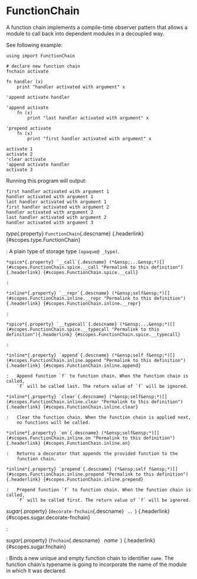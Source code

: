 <style type="text/css" rel="stylesheet">body { counter-reset: chapter 12; }</style>

FunctionChain
=============

A function chain implements a compile-time observer pattern that allows
a module to call back into dependent modules in a decoupled way.

See following example:

    using import FunctionChain

    # declare new function chain
    fnchain activate

    fn handler (x)
        print "handler activated with argument" x

    'append activate handler

    'append activate
        fn (x)
            print "last handler activated with argument" x

    'prepend activate
        fn (x)
            print "first handler activated with argument" x

    activate 1
    activate 2
    'clear activate
    'append activate handler
    activate 3

Running this program will output:

    first handler activated with argument 1
    handler activated with argument 1
    last handler activated with argument 1
    first handler activated with argument 2
    handler activated with argument 2
    last handler activated with argument 2
    handler activated with argument 3

*type*{.property} `FunctionChain`{.descname} [](#scopes.type.FunctionChain "Permalink to this definition"){.headerlink} {#scopes.type.FunctionChain}

:   A plain type of storage type `(opaque@ _type)`.

    *spice*{.property} `__call`{.descname} (*&ensp;...&ensp;*)[](#scopes.FunctionChain.spice.__call "Permalink to this definition"){.headerlink} {#scopes.FunctionChain.spice.__call}

    :   

    *inline*{.property} `__repr`{.descname} (*&ensp;self&ensp;*)[](#scopes.FunctionChain.inline.__repr "Permalink to this definition"){.headerlink} {#scopes.FunctionChain.inline.__repr}

    :   

    *spice*{.property} `__typecall`{.descname} (*&ensp;...&ensp;*)[](#scopes.FunctionChain.spice.__typecall "Permalink to this definition"){.headerlink} {#scopes.FunctionChain.spice.__typecall}

    :   

    *inline*{.property} `append`{.descname} (*&ensp;self f&ensp;*)[](#scopes.FunctionChain.inline.append "Permalink to this definition"){.headerlink} {#scopes.FunctionChain.inline.append}

    :   Append function `f` to function chain. When the function chain is called,
        `f` will be called last. The return value of `f` will be ignored.

    *inline*{.property} `clear`{.descname} (*&ensp;self&ensp;*)[](#scopes.FunctionChain.inline.clear "Permalink to this definition"){.headerlink} {#scopes.FunctionChain.inline.clear}

    :   Clear the function chain. When the function chain is applied next,
        no functions will be called.

    *inline*{.property} `on`{.descname} (*&ensp;self&ensp;*)[](#scopes.FunctionChain.inline.on "Permalink to this definition"){.headerlink} {#scopes.FunctionChain.inline.on}

    :   Returns a decorator that appends the provided function to the
        function chain.

    *inline*{.property} `prepend`{.descname} (*&ensp;self f&ensp;*)[](#scopes.FunctionChain.inline.prepend "Permalink to this definition"){.headerlink} {#scopes.FunctionChain.inline.prepend}

    :   Prepend function `f` to function chain. When the function chain is called,
        `f` will be called first. The return value of `f` will be ignored.

*sugar*{.property} (`decorate-fnchain`{.descname} *&ensp;...&ensp;*) [](#scopes.sugar.decorate-fnchain "Permalink to this definition"){.headerlink} {#scopes.sugar.decorate-fnchain}

:   

*sugar*{.property} (`fnchain`{.descname} *&ensp;name&ensp;*) [](#scopes.sugar.fnchain "Permalink to this definition"){.headerlink} {#scopes.sugar.fnchain}

:   Binds a new unique and empty function chain to identifier `name`. The
    function chain's typename is going to incorporate the name of the module
    in which it was declared.

